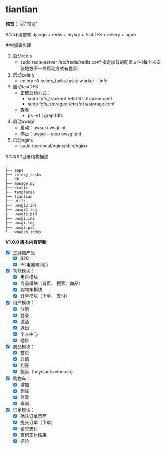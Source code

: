 tiantian
===========================
**预览**：
!["预览"](C:\Users\cat\Desktop\01.png)

###环境依赖
django + redis + mysql + fsatDFS + celery + nginx 

###部署步骤

1. 启动redis
	- sudo redis-server /etc/redis/redis.conf 指定加载的配置文件(每个人安装地方不一样启动方式有差异)
2. 启动celery
	- celery -A celery_tasks.tasks worker -l info
3. 启动fastDFS
	- 正確启动方式：
		- sudo fdfs_trackerd /etc/fdfs/tracker.conf
		- sudo fdfs_storaged /etc/fdfs/storage.conf
	- 查看
		- ps -ef | grep fdfs
4. 启动uwsgi
	- 启动：uwsgi uwsgi.ini
	- 停止：uwsgi --stop uwsgi.pid
5. 启动nginx
	- sudo /usr/local/nginx/sbin/nginx

######目录结构描述

```
.
├── apps
├── celery_tasks
├── db
├── manage.py
├── static
├── templates
├── tiantian
├── utils
├── uwsgi2.ini
├── uwsgi2.log
├── uwsgi2.pid
├── uwsgi.ini
├── uwsgi.log
├── uwsgi.pid
└── whoosh_index
```

**V1.0.0 版本内容更新**:

- [x] 生鲜类产品
	- [x] B2C
	- [x] PC电脑端网页
- [x] 功能模块：
 	- [x] 用户模块  
 	- [x] 商品模块（首页、 搜索、商品） 
 	- [x] 购物车模块  
 	- [x] 订单模块（下单、 支付）
- [x] 用户模块：
	- [x] 注册
	- [x] 登录
	- [x] 激活
	- [x] 退出
	- [x] 个人中心
	- [x] 地址
- [x] 商品模块：
	- [x] 首页
	- [x] 详情
	- [x] 列表
	- [x] 搜索（haystack+whoosh）
- [x] 购物车： 
	- [x] 增加
	- [x] 删除
	- [x] 修改
	- [x] 查询
- [x] 订单模块：
	- [x] 确认订单页面
	- [x] 提交订单（下单）
	- [x] 请求支付
	- [x] 查询支付结果
	- [x] 评论
